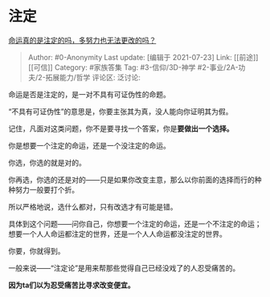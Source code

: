# 注定
[命运真的是注定的吗，多努力也无法更改的吗？](https://www.zhihu.com/question/468059308/answer/1973580181)

> Author: #0-Anonymity
> Last update: [编辑于 2021-07-23]
> Link: [[前途]] [[可信]]
> Category: #家族答集
> Tag: #3-信仰/3D-神学 #2-事业/2A-功夫/2-拓展能力/哲学
> 评论区:
> 泛讨论:

命运是否是注定的，是一对不具有可证伪性的命题。

“不具有可证伪性”的意思是，你要主张其为真，没人能向你证明其为假。

记住，凡面对这类问题，你不是要寻找一个答案，你是**要做出一个选择。**

你是想要一个注定的命运，还是一个没注定的命运。

你选，你选的就是对的。

你再选，你选的还是对的——只是如果你改变主意，那么以你前面的选择而行的种种努力一般要打个折。

所以严格地说，选什么都对，只有改选才有可能是错。

具体到这个问题——问你自己，你想要一个注定的命运，还是一个不注定的命运；想要一个人人命运都注定的世界，还是一个人人命运都没注定的世界。

你要，你就得到。

一般来说——“注定论”是用来帮那些觉得自己已经没戏了的人忍受痛苦的。

**因为ta们以为忍受痛苦比寻求改变便宜。**
